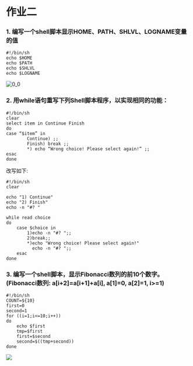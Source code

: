 # 作业二

### 1. 编写一个shell脚本显示HOME、PATH、SHLVL、LOGNAME变量的值

```shell
#!/bin/sh
echo $HOME
echo $PATH
echo $SHLVL
echo $LOGNAME
```



![0_0](/Users/py/GitHub/Linux-Programming-Lab/img/0_0.png)



### 2. 用while语句重写下列Shell脚本程序，以实现相同的功能：

```shell
#!/bin/sh
clear
select item in Continue Finish
do
case “$item” in
        Continue) ;;
        Finish) break ;;
        *) echo “Wrong choice! Please select again!” ;;
esac
done
```



改写如下:



```shell
#!/bin/sh
clear

echo "1) Continue"
echo "2) Finish"
echo -n "#? "

while read choice
do
	case $choice in
		1)echo -n "#? ";;
		2)break;;
		*)echo "Wrong choice! Please select again!"
		  echo -n "#? ";;
	esac
done

```



### 3. 编写一个shell脚本，显示Fibonacci数列的前10个数字。(Fibonacci数列: a[i+2]=a[i+1]+a[i], a[1]=0, a[2]=1, i>=1)

```shell
#!/bin/sh
COUNT=${10}
first=0
second=1
for ((i=1;i<=10;i++))
do
	echo $first
	tmp=$first
	first=$second
	second=$((tmp+second))
done
```



![](/Users/py/GitHub/Linux-Programming-Lab/img/0_2.png)

